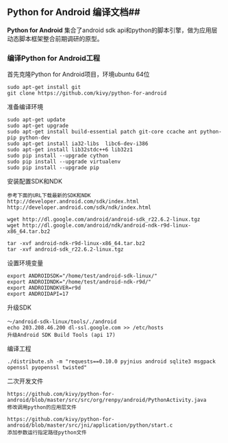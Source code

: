 ## Python for Android 编译文档##

**Python for Android** 集合了android sdk api和python的脚本引擎，做为应用层动态脚本框架整合前期调研的原型。

### 编译Python for Android工程 ###

首先克隆Python for Android项目，环境ubuntu 64位

    sudo apt-get install git
    git clone https://github.com/kivy/python-for-android


准备编译环境

    sudo apt-get update
    sudo apt-get upgrade
    sudo apt-get install build-essential patch git-core ccache ant python-pip python-dev
    sudo apt-get install ia32-libs  libc6-dev-i386
    sudo apt-get install lib32stdc++6 lib32z1
    sudo pip install --upgrade cython
    sudo pip install --upgrade virtualenv
    sudo pip install --upgrade pip
    

安装配置SDK和NDK

    参考下面的URL下载最新的SDK和NDK
    http://developer.android.com/sdk/index.html
    http://developer.android.com/sdk/ndk/index.html
    
    wget http://dl.google.com/android/android-sdk_r22.6.2-linux.tgz
    wget http://dl.google.com/android/ndk/android-ndk-r9d-linux-x86_64.tar.bz2
    
    tar -xvf android-ndk-r9d-linux-x86_64.tar.bz2 
    tar -xvf android-sdk_r22.6.2-linux.tgz 


设置环境变量
    
    export ANDROIDSDK="/home/test/android-sdk-linux/"
    export ANDROIDNDK="/home/test/android-ndk-r9d/"
    export ANDROIDNDKVER=r9d
    export ANDROIDAPI=17
    
升级SDK

    ～/android-sdk-linux/tools/./android
    echo 203.208.46.200 dl-ssl.google.com >> /etc/hosts
    升级Android SDK Build Tools (api 17)

编译工程

    ./distribute.sh -m "requests==0.10.0 pyjnius android sqlite3 msgpack openssl pyopenssl twisted"


二次开发文件
    
    https://github.com/kivy/python-for-android/blob/master/src/src/org/renpy/android/PythonActivity.java
    修改调用python的应用层文件
    
    https://github.com/kivy/python-for-android/blob/master/src/jni/application/python/start.c
    添加参数运行指定路径python文件


